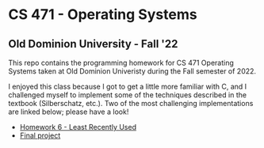 # CS 471 - Operating Systems
## Old Dominion University - Fall '22

This repo contains the programming homework for CS 471 Operating Systems taken 
at Old Dominion Univeristy during the Fall semester of 2022.

I enjoyed this class because I got to get a little more familiar with C, and I
challenged myself to implement some of the techniques described in the textbook
(Silberschatz, etc.). Two of the most challenging implementations are linked
below; please have a look!

* [Homework 6 - Least Recently Used]()
* [Final project]()
